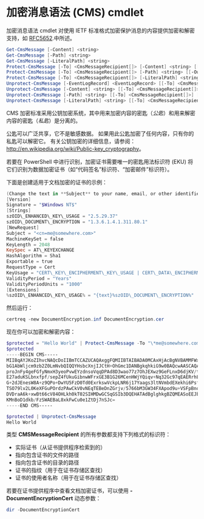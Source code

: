 # 加密消息语法 (CMS) cmdlet

加密消息语法 cmdlet 对使用 IETF 标准格式加密保护消息的内容提供加密和解密支持，如 [RFC5652](http://tools.ietf.org/html/rfc5652).中所述。

```powershell
Get-CmsMessage [-Content] <string>
Get-CmsMessage [-Path] <string>
Get-CmsMessage [-LiteralPath] <string>
Protect-CmsMessage [-To] <CmsMessageRecipient[]> [-Content] <string> [[-OutFile] <string>]
Protect-CmsMessage [-To] <CmsMessageRecipient[]> [-Path] <string> [[-OutFile] <string>]
Protect-CmsMessage [-To] <CmsMessageRecipient[]> [-LiteralPath] <string> [[-OutFile] <string>]
Unprotect-CmsMessage [-EventLogRecord] <EventLogRecord> [[-To] <CmsMessageRecipient[]>] [-IncludeContext]
Unprotect-CmsMessage [-Content] <string> [[-To] <CmsMessageRecipient[]>] [-IncludeContext]
Unprotect-CmsMessage [-Path] <string> [[-To] <CmsMessageRecipient[]>] [-IncludeContext]
Unprotect-CmsMessage [-LiteralPath] <string> [[-To] <CmsMessageRecipient[]>] [-IncludeContext]
```

CMS 加密标准采用公钥加密系统，其中用来加密内容的密匙（*公匙*）和用来解密内容的密匙（*私匙*）是分离的。

公匙可以广泛共享，它不是敏感数据。 如果用此公匙加密了任何内容，只有你的私匙可以解密它。 有关公钥加密的详细信息，请参阅：<http://en.wikipedia.org/wiki/Public-key_cryptography>。

若要在 PowerShell 中进行识别，加密证书需要唯一的密匙用法标识符 (EKU) 将它们识别为数据加密证书（如“代码签名”标识符、“加密邮件”标识符）。

下面是创建适用于文档加密的证书的示例：

```powershell
(Change the text in **Subject** to your name, email, or other identifier), and put in a file (i.e.: DocumentEncryption.inf):
[Version]
Signature = "$Windows NT$"
[Strings]
szOID\_ENHANCED\_KEY\_USAGE = "2.5.29.37"
szOID\_DOCUMENT\_ENCRYPTION = "1.3.6.1.4.1.311.80.1"
[NewRequest]
Subject = "<cn=me@somewhere.com>"
MachineKeySet = false
KeyLength = 2048
KeySpec = AT\_KEYEXCHANGE
HashAlgorithm = Sha1
Exportable = true
RequestType = Cert
KeyUsage = "CERT\_KEY\_ENCIPHERMENT\_KEY\_USAGE | CERT\_DATA\_ENCIPHERMENT\_KEY\_USAGE"
ValidityPeriod = "Years"
ValidityPeriodUnits = "1000"
[Extensions]
%szOID\_ENHANCED\_KEY\_USAGE% = "{text}%szOID\_DOCUMENT\_ENCRYPTION%"
```

然后运行：
```powershell
certreq -new DocumentEncryption.inf DocumentEncryption.cer
```

现在你可以加密和解密内容：

```powershell
$protected = "Hello World" | Protect-CmsMessage -To "\*me@somewhere.com\*[](mailto:*leeholm@microsoft.com*)"
$protected
-----BEGIN CMS-----
MIIBqAYJKoZIhvcNAQcDoIIBmTCCAZUCAQAxggFQMIIBTAIBADA0MCAxHjAcBgNVBAMMFWxlZWhv
bG1AbWljcm9zb2Z0LmNvbQIQQYHsbcXnjIJCtH+OhGmc1DANBgkqhkiG9w0BAQcwAASCAQAnkFHM
proJnFy4geFGfyNmxH3yeoPvwEYzdnsoVqqDPAd8D3wao77z7OhJEXwz9GeFLnxD6djKV/tF4PxR
E27aduKSLbnxfpf/sepZ4fUkuGibnwWFrxGE3B1G26MCenHWjYQiqv+Nq32Gc97qEAERrhLv6S4R
G+2dJEnesW8A+z9QPo+DwYU5FzD0Td0ExrkswVckpLNR6j17Yaags3ltNVmbdEXekhi6Psf2MLMP
TSO79lv2L0KeXFGuPOrdzPAwCkV0vNEqTEBeDnZGrjv/5766bM3GW34FXApod9u+VSFpBnqVOCBA
DVDraA6k+xwBt66cV84OHLkh0kT02SIHMDwGCSqGSIb3DQEHATAdBglghkgBZQMEASoEEJbJaiRl
KMnBoD1dkb/FzSWAEBaL8xkFwCu0e1ZtDj7nSJc=
-----END CMS-----

$protected | Unprotect-CmsMessage
Hello World
```

类型 **CMSMessageRecipient** 的所有参数都支持下列格式的标识符：
- 实际证书（从证书提供程序检索到的）
- 指向包含证书的文件的路径
- 指向包含证书的目录的路径
- 证书的指纹（用于在证书存储区查找）
- 证书的使用者名称（用于在证书存储区查找）

若要在证书提供程序中查看文档加密证书，可以使用 **-DocumentEncryptionCert** 动态参数：

```powershell
dir -DocumentEncryptionCert
```

<!--HONumber=Jun16_HO4-->


